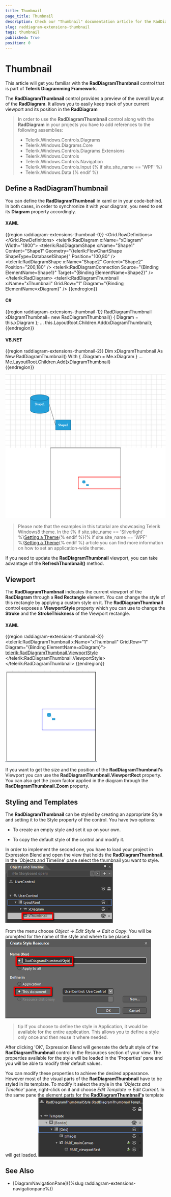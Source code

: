```yaml
---
title: Thumbnail
page_title: Thumbnail
description: Check our "Thumbnail" documentation article for the RadDiagram WPF control.
slug: raddiagram-extensions-thumbnail
tags: thumbnail
published: True
position: 0
---
```


# Thumbnail

This article will get you familiar with the __RadDiagramThumbnail__ control that is part of __Telerik Diagramming Framework__.	  

The __RadDiagramThumbnail__ control provides a preview of the overall layout of the __RadDiagram__. It allows you to easily keep track of your current viewport and its position in the __RadDiagram__

>In order to use the __RadDiagramThumbnail__ control along with the __RadDiagram__ in your projects you have to add references to the following assemblies:
>	- Telerik.Windows.Controls.Diagrams
>	- Telerik.Windows.Diagrams.Core
>	- Telerik.Windows.Controls.Diagrams.Extensions
>	- Telerik.Windows.Controls
>	- Telerik.Windows.Controls.Navigation
>	- Telerik.Windows.Controls.Input
{% if site.site_name == 'WPF' %}
>	- Telerik.Windows.Data
{% endif %}

## Define a RadDiagramThumbnail

You can define the __RadDiagramThumbnail__ in xaml or in your code-behind. In both cases, in order to synchronize it with your diagram, you need to set its __Diagram__ property accordingly.	  

#### __XAML__
{{region raddiagram-extensions-thumbnail-0}}
    <Grid x:Name="LyoutRoot">
        <Grid.RowDefinitions>
            <RowDefinition Height="*" />
            <RowDefinition Height="Auto" />
        </Grid.RowDefinitions>
        <telerik:RadDiagram x:Name="xDiagram" Width="1800">
            <telerik:RadDiagramShape x:Name="Shape1"
                                     Content="Shape1"
                                     Geometry="{telerik:FlowChartShape ShapeType=Database1Shape}"
                                     Position="100,80" />
            <telerik:RadDiagramShape x:Name="Shape2"
                                     Content="Shape2"
                                     Position="200,180" />
            <telerik:RadDiagramConnection Source="{Binding ElementName=Shape1}" Target="{Binding ElementName=Shape2}" />
        </telerik:RadDiagram>
        <telerik:RadDiagramThumbnail x:Name="xThumbnail"
                                     Grid.Row="1"
                                     Diagram="{Binding ElementName=xDiagram}" />
    </Grid>
{{endregion}}

#### __C#__	
{{region raddiagram-extensions-thumbnail-1}}
    RadDiagramThumbnail xDiagramThumbnail= new RadDiagramThumbnail() { Diagram = this.xDiagram };
    ...
    this.LayoutRoot.Children.Add(xDiagramThumbnail);
{{endregion}}

#### __VB.NET__
{{region raddiagram-extensions-thumbnail-2}}
    Dim xDiagramThumbnail As New RadDiagramThumbnail() With { .Diagram = Me.xDiagram }
    ...
    Me.LayoutRoot.Children.Add(xDiagramThumbnail)		  		  
{{endregion}}

![Rad Diagram Extensions Thumbnail](images/RadDiagram_Extensions_Thumbnail.png)

>Please note that the examples in this tutorial are showcasing Telerik Windows8 theme. In the {% if site.site_name == 'Silverlight' %}[Setting a Theme](http://www.telerik.com/help/silverlight/common-styling-apperance-setting-theme.html#Setting_Application-Wide_Built-In_Theme_in_the_Code-Behind){% endif %}{% if site.site_name == 'WPF' %}[Setting a Theme](http://www.telerik.com/help/wpf/common-styling-apperance-setting-theme-wpf.html#Setting_Application-Wide_Built-In_Theme_in_the_Code-Behind){% endif %} article you can find more information on how to set an application-wide theme.

If you need to update the __RadDiagramThumbnail__ viewport, you can take advantage of the __RefreshThumbnail()__ method.	  

## Viewport

The __RadDiagramThumbnail__ indicates the current viewport of the __RadDiagram__ through a __Red Rectangle__ element. You can change the style of this rectangle by applying a custom style on it. The __RadDiagramThumbnail__ control exposes a __ViewportStyle__ property which you can use to change the __Stroke__ and the __StrokeThickness__ of the Viewport rectangle.

#### __XAML__
{{region raddiagram-extensions-thumbnail-3}}
	<telerik:RadDiagramThumbnail x:Name="xThumbnail"
								 Grid.Row="1"
								 Diagram="{Binding ElementName=xDiagram}">
		<telerik:RadDiagramThumbnail.ViewportStyle>
			<Style TargetType="Rectangle">
				<Setter Property="Stroke" Value="Blue" />
			</Style>
		</telerik:RadDiagramThumbnail.ViewportStyle>
	</telerik:RadDiagramThumbnail>
{{endregion}}

![Rad Diagram Extensions Thumbnail Viewport Style](images/RadDiagram_Extensions_Thumbnail_ViewportStyle.png)

If you want to get the size and the position of the __RadDiagramThumbnail's__ Viewport you can use the __RadDiagramThumbnail.ViewportRect__ property. You can also get the zoom factor applied in the diagram through the __RadDiagramThumbnail.Zoom__ property.

## Styling and Templates

The __RadDiagramThumbnail__ can be styled by creating an appropriate Style and setting it to the Style property of the control. You have two options:

* To create an empty style and set it up on your own.

* To copy the default style of the control and modify it.

In order to implement the second one, you have to load your project in Expression Blend and open the view that holds the __RadDiagramThumbnail__. In the 'Objects and Timeline' pane select the thumbnail you want to style.
![Rad Diagram Extensions Thumbnail Blend](images/RadDiagram_Extensions_Thumbnail_Blend.png)

From the menu choose *Object -> Edit Style -> Edit a Copy*. You will be prompted for the name of the style and where to be placed. 
![Rad Diagram Extensions Thumbnail Style](images/RadDiagram_Extensions_Thumbnail_Style.png)

>tip If you choose to define the style in Application, it would be available for the entire application. This allows you to define a style only once and then reuse it where needed.		  

After clicking 'OK', Expression Blend will generate the default style of the __RadDiagramThumbnail__ control in the Resources section of your view. The properties available for the style will be loaded in the 'Properties' pane and you will be able to modify their default values.

You can modify these properties to achieve the desired appearance. However most of the visual parts of the __RadDiagramThumbnail__  have to be styled in its template. To modify it select the style in the *'Objects and Timeline'* pane, right-click on it and choose *Edit Template -> Edit Current*. In the same pane the element parts for the __RadDiagramThumbnail's__ template will get loaded.
![Rad Diagram Extensions Thumbnail Template](images/RadDiagram_Extensions_Thumbnail_Template.png)

## See Also
 * [DiagramNavigationPane]({%slug raddiagram-extensions-navigationpane%})